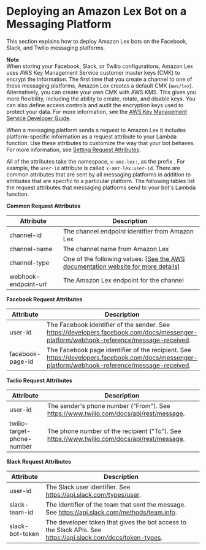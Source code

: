 # Deploying an Amazon Lex Bot on a Messaging Platform<a name="example1"></a>

This section explains how to deploy Amazon Lex bots on the Facebook, Slack, and Twilio messaging platforms\. 

**Note**  
When storing your Facebook, Slack, or Twilio configurations, Amazon Lex uses AWS Key Management Service customer master keys \(CMK\) to encrypt the information\. The first time that you create a channel to one of these messaging platforms, Amazon Lex creates a default CMK \(`aws/lex`\)\. Alternatively, you can create your own CMK with AWS KMS\. This gives you more flexibility, including the ability to create, rotate, and disable keys\. You can also define access controls and audit the encryption keys used to protect your data\. For more information, see the [AWS Key Management Service Developer Guide](http://docs.aws.amazon.com/kms/latest/developerguide/)\.

When a messaging platform sends a request to Amazon Lex it includes platform\-specific information as a request attribute to your Lambda function\. Use these attributes to customize the way that your bot behaves\. For more information, see [Setting Request Attributes](context-mgmt.md#context-mgmt-request-attribs)\.

All of the attributes take the namespace, `x-amz-lex:`, as the prefix \. For example, the `user-id` attribute is called `x-amz-lex:user-id`\. There are common attributes that are sent by all messaging platforms in addition to attributes that are specific to a particular platform\. The following tables list the request attributes that messaging platforms send to your bot's Lambda function\.


**Common Request Attributes**  

| Attribute | Description | 
| --- | --- | 
| channel\-id | The channel endpoint identifier from Amazon Lex  | 
| channel\-name | The channel name from Amazon Lex  | 
| channel\-type |  One of the following values: [\[See the AWS documentation website for more details\]](http://docs.aws.amazon.com/lex/latest/dg/example1.html)  | 
| webhook\-endpoint\-url | The Amazon Lex endpoint for the channel  | 


**Facebook Request Attributes**  

| Attribute | Description | 
| --- | --- | 
| user\-id | The Facebook identifier of the sender\. See [https://developers\.facebook\.com/docs/messenger\-platform/webhook\-reference/message\-received](https://developers.facebook.com/docs/messenger-platform/webhook-reference/message-received)\. | 
| facebook\-page\-id | The Facebook page identifier of the recipient\. See [https://developers\.facebook\.com/docs/messenger\-platform/webhook\-reference/message\-received](https://developers.facebook.com/docs/messenger-platform/webhook-reference/message-received)\. | 


**Twilio Request Attributes**  

| Attribute | Description | 
| --- | --- | 
| user\-id | The sender's phone number \("From"\)\. See [https://www\.twilio\.com/docs/api/rest/message](https://www.twilio.com/docs/api/rest/message)\. | 
| twilio\-target\-phone\-number | The phone number of the recipient \("To"\)\. See [https://www\.twilio\.com/docs/api/rest/message](https://www.twilio.com/docs/api/rest/message)\. | 


**Slack Request Attributes**  

| Attribute | Description | 
| --- | --- | 
| user\-id | The Slack user identifier\. See [https://api\.slack\.com/types/user](https://api.slack.com/types/user)\. | 
| slack\-team\-id | The identifier of the team that sent the message\. See [https://api\.slack\.com/methods/team\.info](https://api.slack.com/methods/team.info)\. | 
| slack\-bot\-token | The developer token that gives the bot access to the Slack APIs\. See [https://api\.slack\.com/docs/token\-types](https://api.slack.com/docs/token-types)\. | 